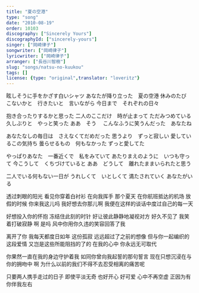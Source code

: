 ```yaml
---
title: "夏の空港"
type: "song"
date: "2010-08-19"
order: 10103
discography: ["Sincerely Yours"]
discographyId: ["sincerely-yours"]
singer: ["岡崎律子"]
songwriter: ["岡崎律子"]
lyricwriter: ["岡崎律子"]
arranger: ["長谷川智樹"]
slug: "songs/natsu-no-kuukou"
tags: []
license: {type: "original",translator: "loveritz"}
---
```


眩しそうに手をかざす白いシャツ 
あなたが降り立った　夏の空港 
休みのたび　 
こないかと　行きたいと　言いながら 
今日まで　それぞれの日々 

抱き合ったりするかと思った 
二人のここだけ　時が止まって 
ただみつめている 
久しぶりと　やっと笑った 
ああ　そう　 
こんなふうに笑うんだった　あなたね 

あなたなしの毎日は　さえなくてだめだった 
思うより　ずっと寂しい 
愛しているこの気持ち 
曇らせるもの　何もなかった 
ずっと愛してた 

やっぱりあなた　一番近くで　私をみていて 
あたりまえのように　いつも守って 
今こうして　くちづけていると 
ああ　どうして　離れたままいられたと思う 

二人でいる何もない一日が 
うれしくて　いとしくて 
満たされていく 
あなたがいる

透过刺眼的阳光 看见你穿着白衬衫 在向我挥手 
那个夏天 在你航班抵达的机场 
放假的时候 
你来我这儿吗 我好想去你那儿啊 
我便在这样的谈话中度过自己的每一天 

好想投入你的怀抱 
冻结住此刻的时针 
好让彼此静静地凝视对方 
好久不见了 我笑着打破寂静 
啊 是吗 
风中你用你久违的笑容回答了我 

离开了你 我每天都度日如年 
这份孤寂 远远超过了之前的想像 
但与你一起编织的这段爱情 
又岂是这些所能阻挡的了的 
在我的心中 你永远无可取代 

你果然一直在我的身边守护着我 
如同你曾向我起誓的那句誓言 
现在只想沉浸在与你的拥吻中 
啊 为什么以前的我们不得不去忍受相离的痛苦呢 

只要两人携手走过的日子 即使平淡无奇 
也好开心 好可爱 
心中不再空虚 
正因为有你伴我左右
